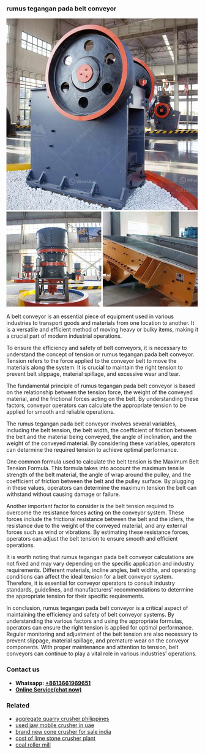<h3>rumus tegangan pada belt conveyor</h3><img src='1708498297.jpg' alt=''><p>A belt conveyor is an essential piece of equipment used in various industries to transport goods and materials from one location to another. It is a versatile and efficient method of moving heavy or bulky items, making it a crucial part of modern industrial operations.</p><p>To ensure the efficiency and safety of belt conveyors, it is necessary to understand the concept of tension or rumus tegangan pada belt conveyor. Tension refers to the force applied to the conveyor belt to move the materials along the system. It is crucial to maintain the right tension to prevent belt slippage, material spillage, and excessive wear and tear.</p><p>The fundamental principle of rumus tegangan pada belt conveyor is based on the relationship between the tension force, the weight of the conveyed material, and the frictional forces acting on the belt. By understanding these factors, conveyor operators can calculate the appropriate tension to be applied for smooth and reliable operations.</p><p>The rumus tegangan pada belt conveyor involves several variables, including the belt tension, the belt width, the coefficient of friction between the belt and the material being conveyed, the angle of inclination, and the weight of the conveyed material. By considering these variables, operators can determine the required tension to achieve optimal performance.</p><p>One common formula used to calculate the belt tension is the Maximum Belt Tension Formula. This formula takes into account the maximum tensile strength of the belt material, the angle of wrap around the pulley, and the coefficient of friction between the belt and the pulley surface. By plugging in these values, operators can determine the maximum tension the belt can withstand without causing damage or failure.</p><p>Another important factor to consider is the belt tension required to overcome the resistance forces acting on the conveyor system. These forces include the frictional resistance between the belt and the idlers, the resistance due to the weight of the conveyed material, and any external forces such as wind or vibrations. By estimating these resistance forces, operators can adjust the belt tension to ensure smooth and efficient operations.</p><p>It is worth noting that rumus tegangan pada belt conveyor calculations are not fixed and may vary depending on the specific application and industry requirements. Different materials, incline angles, belt widths, and operating conditions can affect the ideal tension for a belt conveyor system. Therefore, it is essential for conveyor operators to consult industry standards, guidelines, and manufacturers' recommendations to determine the appropriate tension for their specific requirements.</p><p>In conclusion, rumus tegangan pada belt conveyor is a critical aspect of maintaining the efficiency and safety of belt conveyor systems. By understanding the various factors and using the appropriate formulas, operators can ensure the right tension is applied for optimal performance. Regular monitoring and adjustment of the belt tension are also necessary to prevent slippage, material spillage, and premature wear on the conveyor components. With proper maintenance and attention to tension, belt conveyors can continue to play a vital role in various industries' operations.</p><h3>Contact us</h3><ul><li><strong>Whatsapp:&nbsp;<a href="https://wa.me/8613661969651">+8613661969651</a></strong></li><li><a href="https://swt.shibang-china.com/?git&amp;zhl&amp;rumus tegangan pada belt conveyor"><strong>Online Service(chat now)</strong></a></li></ul><h3>Related</h3><ul><li><a href='aggregate quarry crusher philippines.md'>aggregate quarry crusher philippines</a></li><li><a href='used jaw mobile crusher in uae.md'>used jaw mobile crusher in uae</a></li><li><a href='brand new cone crusher for sale india.md'>brand new cone crusher for sale india</a></li><li><a href='cost of lime stone crusher plant.md'>cost of lime stone crusher plant</a></li><li><a href='coal roller mill.md'>coal roller mill</a></li></ul>